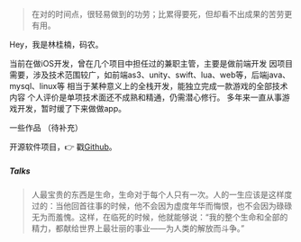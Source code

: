 > 在对的时间点，很轻易做到的功劳；比累得要死，但却看不出成果的苦劳更有用。

Hey，我是林桂楠，码农。

当前在做iOS开发，曾在几个项目中担任过的兼职主管，主要是做前端开发
因项目需要，涉及技术范围较广，如前端as3、unity、swift、lua、web等，后端java、mysql、linux等
相当于某种意义上的全栈开发，能独立完成一款游戏的全部技术内容
个人评价是单项技术面还不成熟和精通，仍需潜心修行。
多年来一直从事游戏开发，暂时缓了下来做做app。

一些作品
（待补充）

开源软件项目，👉 戳[Github](http://github.com/linguinan)。 


##### Talks

> 人最宝贵的东西是生命，生命对于每个人只有一次。人的一生应该是这样度过的：当他回首往事的时候，他不会因为虚度年华而悔恨，也不会因为碌碌无为而羞愧。这样，在临死的时候，他就能够说：“我的整个生命和全部的精力，都献给世界上最壮丽的事业——为人类的解放而斗争。”
